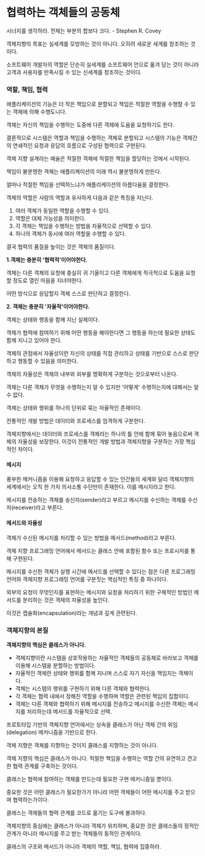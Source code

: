 # 협력하는 객체들의 공동체

시너지를 생각하라. 전체는 부분의 합보다 크다. - Stephen R. Covey

객체지향의 목표는 실세계를 모방하는 것이 아니다. 오히려 새로운 세계를 창조하는 것이다.

소프트웨어 개발자의 역할은 단순히 실세계를 소프트웨어 안으로 옮겨 담는 것이 아니라 고객과 사용자를 만족시킬 수 있는 신세계를 창조하는 것이다.

### **역할, 책임, 협력**

애플리케이션의 기능은 더 작은 책임으로 분할되고 책임은 적절한 역할을 수행할 수 있는 객체에 의해 수행도니다.

객체는 자신의 책임을 수행하는 도중에 다른 객체에 도움을 요청하기도 한다.

결론적으로 시스템은 역할과 책임을 수행하는 객체로 분할되고 시스템의 기능은 객체간의 연쇄적인 요청과 응답의 흐름으로 구성된 협력으로 구현된다.

객체 지향 설계라는 예술은 적절한 객체에 적절한 책임을 할당하는 것에서 시작된다.

책임이 불분명한 객체는 애플리케이션의 미래 역시 불분명하게 만든다.

얼마나 적절한 책임을 선택하느냐가 애플리케이션의 아름다움을 결정한다.

객체의 역할은 사람의 역할과 유사하게 다음과 같은 특징을 지닌다.

1.  여러 객체가 동일한 역할을 수행할 수 있다.
2.  역할은 대체 가능성을 의미한다.
3.  각 객체는 책임을 수행하는 방법을 자율적으로 선택할 수 있다.
4.  하나의 객체가 동시에 여러 역할을 수행할 수 있다.

결국 협력의 품질을 높이는 것은 객체의 품질이다.

**1.객체는 충분히 '협력적'이어야한다.**

객체는 다른 객체의 요청에 충실히 귀 기울이고 다른 객체에게 적극적으로 도움을 요청할 정도로 열린 마음을 지녀야한다.

어떤 방식으로 응답할지 객체 스스로 판단하고 결정한다.

**2\. 객체는 충분히 '자율적'이어야한다.**

객체는 상태와 행동을 함께 지닌 실체이다.

객체가 협력에 참여하기 위해 어떤 행동을 해야한다면 그 행동을 하는데 필요한 상태도 함께 지니고 있어야 한다.

객체의 관점에서 자율성이란 자신의 상태를 직접 관리하고 상태를 기반으로 스스로 판단하고 행동할 수 있음을 의미한다.

객체의 자율성은 객체의 내부와 외부를 명확하게 구분하는 것으로부터 나온다.

객체는 다른 객체가 무엇을 수행하는지 알 수 있지만 '어떻게' 수행하는지에 대해서는 알 수 없다.

객체는 상태와 행위를 하나의 단위로 묶는 자율적인 존재이다.

전통적인 개발 방법은 데이터와 프로세스를 엄격하게 구분한다.

객체지향에서는 데이터와 프로세스를 객체라는 하나의 틀 안에 함께 묶어 놓음으로써 객체의 자율성을 보장한다. 이것이 전통적인 개발 방법과 객체지향을 구분하는 가장 핵심적인 차이다.

#### **메시지**

풍부한 메커니즘을 이용해 요청하고 응답할 수 있는 인간들의 세계와 달리 객체지향의 세계에서는 오직 한 가지 의사소통 수단만이 존재한다. 이를 메시지라고 한다.

메시지를 전송하는 객체를 송신자(sender)라고 부르고 메시지를 수신하는 객체를 수신자(receiver)라고 부른다.

#### **메서드와 자율성**

객체가 수신된 메시지를 처리할 수 있는 방법을 메서드(method)라고 부른다.

객체 지향 프로그래밍 언어에서 메서드는 클래스 안에 포함된 함수 또는 프로시저를 통해 구현된다.

메시지를 수신한 객체가 실행 시간에 메서드를 선택할 수 있다는 점은 다른 프로그래밍 언어와 객체지향 프로그래밍 언어를 구분짓는 핵심적인 특징 중 하나이다.

외부의 요청이 무엇인지를 표현하는 메시지와 요청을 처리하기 위한 구체적인 방법인 메서드를 분리하는 것은 객체의 자율성을 높인다.

이것은 캡슐화(encapsulation)라는 개념과 깊게 관련된다.

### 객체지향의 본질

**객체지향의 핵심은 클래스가 아니다.**

- 객체지향이란 시스템을 상호작용하는 자율적인 객체들의 공동체로 바라보고 객체를 이용해 시스템을 분할하는 방법이다.
- 자율적인 객체란 상태와 행위를 함께 지니며 스스로 자기 자신을 책임지는 객체이다.
- 객체는 시스템의 행위를 구현하기 위해 다른 객체와 협력한다.
- 각 객체는 협력 내에서 정해진 역할을 수행하며 역할은 관련된 책임의 집합이다.
- 객체는 다른 객체와 협력하기 위해 메시지를 전송하고 메시지를 수신한 객체는 메시지를 처리하는데 메서드를 자율적으로 선택.

프로토타입 기반의 객체지향 언어에서는 상속을 클래스가 아닌 객체 간의 위임(delegation) 메커니즘을 기반으로 한다.

객체 지향은 객체를 지향하는 것이지 클래스를 지향하는 것이 아니다.

객체 지향의 핵심은 클래스가 아니다. 적절한 책임을 수행하는 역할 간의 유연하고 견고한 협력 관계를 구축하는 것이다.

클래스는 협력에 참여하는 객체를 만드는데 필요한 구현 메커니즘일 뿐이다.

중요한 것은 어떤 클래스가 필요한가가 아니라 어떤 객체들이 어떤 메시지를 주고 받으며 협력하는가이다.

클래스는 객체들의 협력 관계를 코드로 옮기는 도구에 불과하다.

객체지향의 중심에는 클래스가 아니라 객체가 위치하며, 중요한 것은 클래스들의 정적인 관계가 아니라 메시지를 주고 받는 객체들의 동적인 관계이다.

클래스의 구조와 메서드가 아니라 객체의 역할, 책임, 협력에 집중하라.
